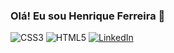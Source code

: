 ###  Olá! Eu sou Henrique Ferreira 👋


![CSS3](https://img.shields.io/badge/css3-%231572B6.svg?style=for-the-badge&logo=css3&logoColor=white)
![HTML5](https://img.shields.io/badge/html5-%23E34F26.svg?style=for-the-badge&logo=html5&logoColor=white)
[![LinkedIn](https://img.shields.io/badge/linkedin-%230077B5.svg?style=for-the-badge&logo=linkedin&logoColor=white)](www.linkedin.com/in/henryferrial
)

